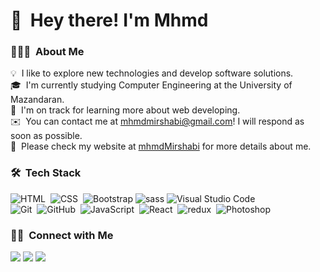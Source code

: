 
<h1>👋 &nbsp;Hey there! I'm Mhmd </h1>

### 👨🏻‍💻 &nbsp;About Me

💡 &nbsp;I like to explore new technologies and develop software solutions.\
🎓 &nbsp;I'm currently studying Computer Engineering at the University of Mazandaran.\
🌱 &nbsp;I'm on track for learning more about web developing.\
✉️ &nbsp;You can contact me at mhmdmirshabi@gmail.com! I will respond as soon as possible.\
📄 &nbsp;Please check my website at [mhmdMirshabi](https://www.mhmd-mirshabi.ir) for more details about me.


### 🛠 &nbsp;Tech Stack
![HTML](https://img.shields.io/badge/-HTML-05122A?style=flat&logo=HTML5)&nbsp;
![CSS](https://img.shields.io/badge/-CSS-05122A?style=flat&logo=CSS3&logoColor=1572B6)&nbsp;
![Bootstrap](https://img.shields.io/badge/-Bootstrap-05122A?style=flat&logo=bootstrap&logoColor=563D7C)
![sass](https://img.shields.io/badge/-sass-05122A?style=flat&logo=sass)
![Visual Studio Code](https://img.shields.io/badge/-Visual%20Studio%20Code-05122A?style=flat&logo=visual-studio-code&logoColor=007ACC)&nbsp;\
![Git](https://img.shields.io/badge/-Git-05122A?style=flat&logo=git)&nbsp;
![GitHub](https://img.shields.io/badge/-GitHub-05122A?style=flat&logo=github)&nbsp;
![JavaScript](https://img.shields.io/badge/-JavaScript-05122A?style=flat&logo=javascript)&nbsp;
![React](https://img.shields.io/badge/-React-05122A?style=flat&logo=react)&nbsp;
![redux](https://img.shields.io/badge/-redux-05122A?style=flat&logo=redux)&nbsp;
![Photoshop](https://img.shields.io/badge/-Photoshop-05122A?style=flat&logo=adobe-photoshop)&nbsp;


### 🤝🏻 &nbsp;Connect with Me

<p>
<a href="https://www.mhmd-mirshabi.ir"><img src="https://img.shields.io/badge/-mhmdMirshabi.ir-3423A6?style=flat&logo=Google-Chrome&logoColor=white"/></a>
<a href="https://www.linkedin.com/in/mohammad-mirshabi-8b9398265/"><img src="https://img.shields.io/badge/-mhmdLinkdien-0077B5?style=flat&logo=Linkedin&logoColor=white"/></a>
<a href="mailto:mhmdmirshabi@gmail.com"><img src="https://img.shields.io/badge/-mhmdmirshabi@gmail.com-D14836?style=flat&logo=Gmail&logoColor=white"/></a>
</p>
